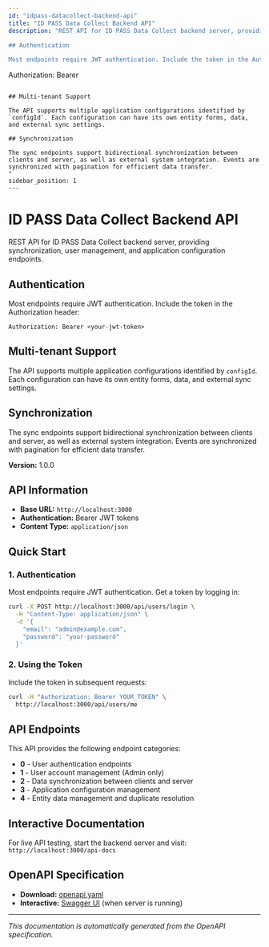 ```yaml
---
id: "idpass-datacollect-backend-api"
title: "ID PASS Data Collect Backend API"
description: "REST API for ID PASS Data Collect backend server, providing synchronization, user management, and application configuration endpoints.

## Authentication

Most endpoints require JWT authentication. Include the token in the Authorization header:
```
Authorization: Bearer <your-jwt-token>
```

## Multi-tenant Support

The API supports multiple application configurations identified by `configId`. Each configuration can have its own entity forms, data, and external sync settings.

## Synchronization

The sync endpoints support bidirectional synchronization between clients and server, as well as external system integration. Events are synchronized with pagination for efficient data transfer.
"
sidebar_position: 1
---
```


# ID PASS Data Collect Backend API

REST API for ID PASS Data Collect backend server, providing synchronization, user management, and application configuration endpoints.

## Authentication

Most endpoints require JWT authentication. Include the token in the Authorization header:
```
Authorization: Bearer <your-jwt-token>
```

## Multi-tenant Support

The API supports multiple application configurations identified by `configId`. Each configuration can have its own entity forms, data, and external sync settings.

## Synchronization

The sync endpoints support bidirectional synchronization between clients and server, as well as external system integration. Events are synchronized with pagination for efficient data transfer.


**Version:** 1.0.0

## API Information

- **Base URL:** `http://localhost:3000`
- **Authentication:** Bearer JWT tokens
- **Content Type:** `application/json`

## Quick Start

### 1. Authentication

Most endpoints require JWT authentication. Get a token by logging in:

```bash
curl -X POST http://localhost:3000/api/users/login \
  -H "Content-Type: application/json" \
  -d '{
    "email": "admin@example.com",
    "password": "your-password"
  }'
```

### 2. Using the Token

Include the token in subsequent requests:

```bash
curl -H "Authorization: Bearer YOUR_TOKEN" \
  http://localhost:3000/api/users/me
```

## API Endpoints

This API provides the following endpoint categories:

- **0** - User authentication endpoints
- **1** - User account management (Admin only)
- **2** - Data synchronization between clients and server
- **3** - Application configuration management
- **4** - Entity data management and duplicate resolution

## Interactive Documentation

For live API testing, start the backend server and visit:
`http://localhost:3000/api-docs`

## OpenAPI Specification

- **Download:** [openapi.yaml](https://raw.githubusercontent.com/idpass/idpass-data-collect/main/packages/backend/openapi.yaml)
- **Interactive:** [Swagger UI](http://localhost:3000/api-docs) (when server is running)

---

*This documentation is automatically generated from the OpenAPI specification.*
